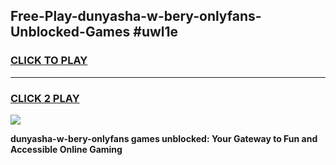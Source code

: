 
## Free-Play-dunyasha-w-bery-onlyfans-Unblocked-Games #uwl1e
<h3>
<a href="https://news.freeplayer.one?title=dunyasha-w-bery-onlyfans&ref=8M">CLICK TO PLAY</a></h3>
<hr>

<h3>
<a href="https://news.freeplayer.one?title=dunyasha-w-bery-onlyfans&ref=8M">CLICK 2 PLAY</a>
  
</h3>

<a href="https://news.freeplayer.one?title=dunyasha-w-bery-onlyfans&ref=8M"><img src="https://clearcache.store/games.png"></a>


**dunyasha-w-bery-onlyfans games unblocked: Your Gateway to Fun and Accessible Online Gaming**
